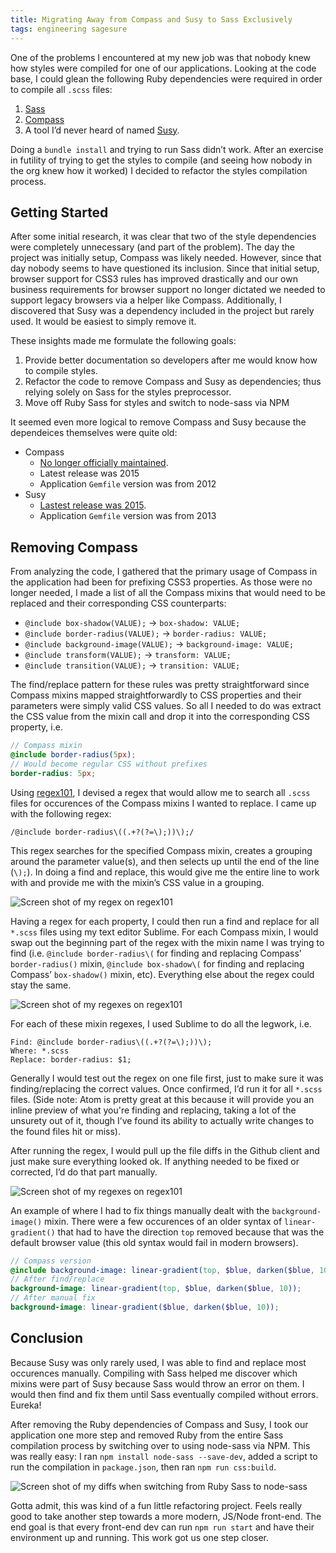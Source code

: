 ```yaml
---
title: Migrating Away from Compass and Susy to Sass Exclusively
tags: engineering sagesure
---
```


One of the problems I encountered at my new job was that nobody knew how styles were compiled for one of our applications. Looking at the code base, I could glean the following Ruby dependencies were required in order to compile all `.scss` files:

1. [Sass](http://sass-lang.com/)
2. [Compass](http://compass-style.org/)
2. A tool I’d never heard of named [Susy](http://susy.oddbird.net/).

Doing a `bundle install` and trying to run Sass didn’t work. After an exercise in futility of trying to get the styles to compile (and seeing how nobody in the org knew how it worked) I decided to refactor the styles compilation process.

## Getting Started

After some initial research, it was clear that two of the style dependencies were completely unnecessary (and part of the problem). The day the project was initially setup, Compass was likely needed. However, since that day nobody seems to have questioned its inclusion. Since that initial setup, browser support for CSS3 rules has improved drastically and our own business requirements for browser support no longer dictated we needed to support legacy browsers via a helper like Compass. Additionally, I discovered that Susy was a dependency included in the project but rarely used. It would be easiest to simply remove it.

These insights made me formulate the following goals:

1. Provide better documentation so developers after me would know how to compile styles.
2. Refactor the code to remove Compass and Susy as dependencies; thus relying solely on Sass for the styles preprocessor.
3. Move off Ruby Sass for styles and switch to node-sass via NPM

It seemed even more logical to remove Compass and Susy because the dependeices themselves were quite old:

- Compass
  - [No longer officially maintained](https://github.com/Compass/compass).
  - Latest release was 2015
  - Application `Gemfile` version was from 2012
- Susy
  - [Lastest release was 2015](https://github.com/oddbird/susy/releases).
  - Application `Gemfile` version was from 2013

## Removing Compass

From analyzing the code, I gathered that the primary usage of Compass in the application had been for prefixing CSS3 properties. As those were no longer needed, I made a list of all the Compass mixins that would need to be replaced and their corresponding CSS counterparts:

- `@include box-shadow(VALUE);` -> `box-shadow: VALUE;`
- `@include border-radius(VALUE);` -> `border-radius: VALUE;`
- `@include background-image(VALUE);` -> `background-image: VALUE;`
- `@include transform(VALUE);` -> `transform: VALUE;`
- `@include transition(VALUE);` -> `transition: VALUE;`

The find/replace pattern for these rules was pretty straightforward since Compass mixins mapped straightforwardly to CSS properties and their parameters were simply valid CSS values. So all I needed to do was extract the CSS value from the mixin call and drop it into the corresponding CSS property, i.e.

```scss
// Compass mixin
@include border-radius(5px);
// Would become regular CSS without prefixes
border-radius: 5px;
```

Using [regex101](https://regex101.com/), I devised a regex that would allow me to search all `.scss` files for occurences of the Compass mixins I wanted to replace. I came up with the following regex:

`/@include border-radius\((.+?(?=\);))\);/`

This regex searches for the specified Compass mixin, creates a grouping around the parameter value(s), and then selects up until the end of the line (`\);`). In doing a find and replace, this would give me the entire line to work with and provide me with the mixin’s CSS value in a grouping.

![Screen shot of my regex on regex101](https://cdn.jim-nielsen.com/blog/2017/sass-refactor-regex.png)

Having a regex for each property, I could then run a find and replace for all `*.scss` files using my text editor Sublime. For each Compass mixin, I would swap out the beginning part of the regex with the mixin name I was trying to find (i.e. `@include border-radius\(` for finding and replacing Compass’ `border-radius()` mixin, `@include box-shadow\(` for finding and replacing Compass’ `box-shadow()` mixin, etc). Everything else about the regex could stay the same.

![Screen shot of my regexes on regex101](https://cdn.jim-nielsen.com/blog/2017/sass-refactor-regexes.png)

For each of these mixin regexes, I used Sublime to do all the legwork, i.e.

```
Find: @include border-radius\((.+?(?=\);))\);
Where: *.scss
Replace: border-radius: $1;
```

Generally I would test out the regex on one file first, just to make sure it was finding/replacing the correct values. Once confirmed, I’d run it for all `*.scss` files. (Side note: Atom is pretty great at this because it will provide you an inline preview of what you're finding and replacing, taking a lot of the unsurety out of it, though I’ve found its ability to actually write changes to the found files hit or miss).

After running the regex, I would pull up the file diffs in the Github client and just make sure everything looked ok. If anything needed to be fixed or corrected, I’d do that part manually.

![Screen shot of my regexes on regex101](https://cdn.jim-nielsen.com/blog/2017/sass-refactor-find-replace-diffs.png)

An example of where I had to fix things manually dealt with the `background-image()` mixin. There were a few occurences of an older syntax of `linear-gradient()` that had to have the direction `top` removed because that was the default browser value (this old syntax would fail in modern browsers).

```scss
// Compass version
@include background-image: linear-gradient(top, $blue, darken($blue, 10));
// After find/replace
background-image: linear-gradient(top, $blue, darken($blue, 10));
// After manual fix
background-image: linear-gradient($blue, darken($blue, 10));
```

## Conclusion

Because Susy was only rarely used, I was able to find and replace most occurences manually. Compiling with Sass helped me discover which mixins were part of Susy because Sass would throw an error on them. I would then find and fix them until Sass eventually compiled without errors. Eureka!

After removing the Ruby dependencies of Compass and Susy, I took our application one more step and removed Ruby from the entire Sass compilation process by switching over to using node-sass via NPM. This was really easy: I ran `npm install node-sass --save-dev`, added a script to run the compilation in `package.json`, then ran `npm run css:build`.

![Screen shot of my diffs when switching from Ruby Sass to node-sass](https://cdn.jim-nielsen.com/blog/2017/sass-refactor-swap-ruby-for-node.png "My Git diff for switching from Ruby Sass to node-sass")

Gotta admit, this was kind of a fun little refactoring project. Feels really good to take another step towards a more modern, JS/Node front-end. The end goal is that every front-end dev can run `npm run start` and have their environment up and running. This work got us one step closer.
